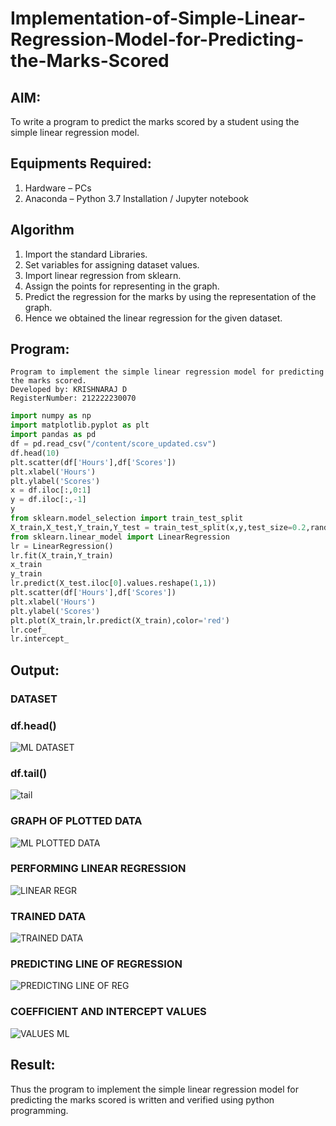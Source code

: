 # Implementation-of-Simple-Linear-Regression-Model-for-Predicting-the-Marks-Scored

## AIM:
To write a program to predict the marks scored by a student using the simple linear regression model.

## Equipments Required:
1. Hardware – PCs
2. Anaconda – Python 3.7 Installation / Jupyter notebook

## Algorithm
1.  Import the standard Libraries.
2.  Set variables for assigning dataset values.
3.  Import linear regression from sklearn.
4.  Assign the points for representing in the graph.
5.  Predict the regression for the marks by using the representation of the graph.
6.  Hence we obtained the linear regression for the given dataset.
## Program:
```
Program to implement the simple linear regression model for predicting the marks scored.
Developed by: KRISHNARAJ D
RegisterNumber: 212222230070
```
```PYTHON
import numpy as np
import matplotlib.pyplot as plt
import pandas as pd
df = pd.read_csv("/content/score_updated.csv")
df.head(10)
plt.scatter(df['Hours'],df['Scores'])
plt.xlabel('Hours')
plt.ylabel('Scores')
x = df.iloc[:,0:1]
y = df.iloc[:,-1]
y
from sklearn.model_selection import train_test_split
X_train,X_test,Y_train,Y_test = train_test_split(x,y,test_size=0.2,random_state=0)
from sklearn.linear_model import LinearRegression
lr = LinearRegression()
lr.fit(X_train,Y_train)
x_train
y_train
lr.predict(X_test.iloc[0].values.reshape(1,1))
plt.scatter(df['Hours'],df['Scores'])
plt.xlabel('Hours')
plt.ylabel('Scores')
plt.plot(X_train,lr.predict(X_train),color='red')
lr.coef_
lr.intercept_
```

## Output:
### DATASET
### df.head()
![ML DATASET](https://github.com/KRISHNARAJ-D/Implementation-of-Simple-Linear-Regression-Model-for-Predicting-the-Marks-Scored/assets/119559695/1dff08a2-b3df-4af6-9184-5f0c09c72d8a)
### df.tail()
![tail](https://github.com/KRISHNARAJ-D/Implementation-of-Simple-Linear-Regression-Model-for-Predicting-the-Marks-Scored/assets/119559695/ae408e25-07a8-4a4a-9efd-38e40abba5bb)


### GRAPH OF PLOTTED DATA
![ML PLOTTED DATA](https://github.com/KRISHNARAJ-D/Implementation-of-Simple-Linear-Regression-Model-for-Predicting-the-Marks-Scored/assets/119559695/5cd75057-401a-450d-934a-20806c4c1adc)
### PERFORMING LINEAR REGRESSION
![LINEAR REGR](https://github.com/KRISHNARAJ-D/Implementation-of-Simple-Linear-Regression-Model-for-Predicting-the-Marks-Scored/assets/119559695/311618c8-2879-4a65-8599-bdc2bea96288)
### TRAINED DATA
![TRAINED DATA](https://github.com/KRISHNARAJ-D/Implementation-of-Simple-Linear-Regression-Model-for-Predicting-the-Marks-Scored/assets/119559695/95db7b0e-5a03-43aa-952b-52991ce19f69)
### PREDICTING LINE OF REGRESSION
![PREDICTING LINE OF REG](https://github.com/KRISHNARAJ-D/Implementation-of-Simple-Linear-Regression-Model-for-Predicting-the-Marks-Scored/assets/119559695/95acbc8b-5cfd-4ef9-acbc-dc7ed5fdf2be)
### COEFFICIENT AND INTERCEPT VALUES
![VALUES ML](https://github.com/KRISHNARAJ-D/Implementation-of-Simple-Linear-Regression-Model-for-Predicting-the-Marks-Scored/assets/119559695/d33a2ee4-afa2-4fbc-9d51-a1a93759e543)






## Result:
Thus the program to implement the simple linear regression model for predicting the marks scored is written and verified using python programming.
